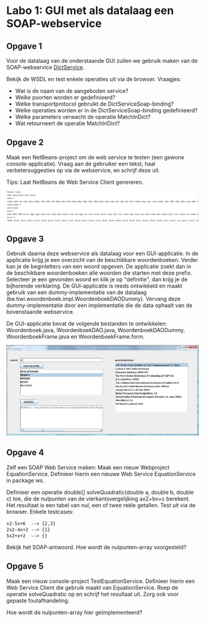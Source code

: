 # Labo 1: GUI met als datalaag een SOAP-webservice

## Opgave 1

Voor de datalaag van de onderstaande GUI zullen we gebruik maken van de SOAP-webservice [DictService][dict].

Bekijk de WSDL en test enkele operaties uit via de browser. Vraagjes:

* Wat is de naam van de aangeboden service?
* Welke poorten worden er gedefinieerd?
* Welke transportprotocol gebruikt de DictServiceSoap-binding?
* Welke operaties worden er in de DictServiceSoap-binding gedefinieerd?
* Welke parameters verwacht de operatie MatchInDict?
* Wat retourneert de operatie MatchInDict? 

## Opgave 2

Maak een NetBeans-project om de web service te testen (een gewone console-applicatie). Vraag aan de gebruiker een tekst, haal verbetersuggesties op via de webservice, en schrijf deze uit.

Tips: Laat NetBeans de Web Service Client genereren. 

![Spell checker in console application][spell]

## Opgave 3

Gebruik daarna deze webservice als datalaag voor een GUI-applicatie. In de applicatie krijg je een overzicht van de beschikbare woordenboeken. Verder kan je de beginletters van een woord opgeven. De applicatie zoekt dan in de beschikbare woordenboeken alle woorden die starten met deze prefix. Selecteer je een gevonden woord en klik je op "definitie", dan krijg je de bijhorende verklaring. De GUI-applicatie is reeds ontwikkeld en maakt gebruik van een dummy-implementatie van de datalaag (be.tiwi.woordenboek.impl.WoordenboekDAODummy). Vervang deze dummy-implementatie door een implementatie die de data ophaalt van de bovenstaande webservice.

De GUI-applicatie bevat de volgende bestanden te ontwikkelen: Woordenboek.java, WoordenboekDAO.java, WoordenboekDAODummy, WoordenboekFrame.java en WoordenboekFrame.form.

![GUI for spell checker][gui]

## Opgave 4

Zelf een SOAP Web Service maken: Maak een nieuw Webproject EquationService. Definieer hierin een nieuwe Web Service EquationService in package ws.

Definieer een operatie double[] solveQuadratic(double a, double b, double c) toe, die de nulpunten van de vierkantsvergelijking ax2+bx+c berekent. Het resultaat is een tabel van nul, een of twee reële getallen.
Test uit via de browser. Enkele testcases:

    x2-5x+6  --> {2,3}
    2x2-4x+2 --> {1}
    5x2+x+2  --> {}

Bekijk het SOAP-antwoord. Hoe wordt de nulpunten-array voorgesteld?

## Opgave 5

Maak een nieuw console-project TestEquationService. Definieer hierin een Web Service Client die gebruik maakt van EquationService. Roep de operatie solveQuadratic op en schrijf het resultaat uit. Zorg ook voor gepaste foutafhandeling.

Hoe wordt de nulpunten-array hier geïmplementeerd? 

[dict]: http://services.aonaware.com/DictService/DictService.asmx
[spell]: https://raw.githubusercontent.com/EMerckx/distributed-applications/master/lab01/res/spellcheck.png
[gui]: https://raw.githubusercontent.com/EMerckx/distributed-applications/master/lab01/res/woordenboekGUI.jpg
